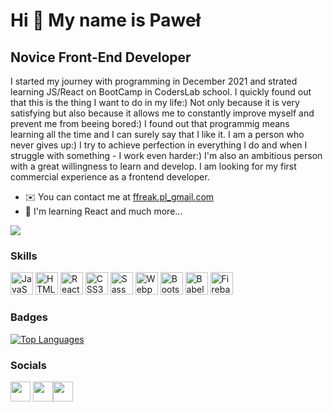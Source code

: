 Hi 👋 My name is Paweł
========================

Novice Front-End Developer
--------------------------

I started my journey with programming in December 2021 and strated learning JS/React on BootCamp in CodersLab school. I quickly found out that this is the thing I want to do in my life:) Not only because it is very satisfying but also because it allows me to constantly improve myself and prevent me from beeing bored:) I found out that programmig means learning all the time and I can surely say that I like it. I am a person who never gives up:) I try to achieve perfection in everything I do and when I struggle with something - I work even harder:) I'm also an ambitious person with a great willingness to learn and develop. I am looking for my first commercial experience as a frontend developer.

* ✉️  You can contact me at [ffreak.pl\_gmail.com](mailto:ffreak.pl@gmail.com)
* 🧠  I'm learning React and much more...

<a href="https://www.github.com/FFreakPL" target="_blank" rel="noreferrer"><img
src="https://img.shields.io/github/followers/FFreakPL?logo=github&style=for-the-badge&color=0891b2&labelColor=000000" /></a>
### Skills

<p align="left">
<a href="https://developer.mozilla.org/en-US/docs/Web/JavaScript" target="_blank" rel="noreferrer"><img src="https://raw.githubusercontent.com/danielcranney/readme-generator/main/public/icons/skills/javascript-colored.svg" width="36" height="36" alt="JavaScript" /></a>
<a href="https://developer.mozilla.org/en-US/docs/Glossary/HTML5" target="_blank" rel="noreferrer"><img src="https://raw.githubusercontent.com/danielcranney/readme-generator/main/public/icons/skills/html5-colored.svg" width="36" height="36" alt="HTML5" /></a>
<a href="https://reactjs.org/" target="_blank" rel="noreferrer"><img src="https://raw.githubusercontent.com/danielcranney/readme-generator/main/public/icons/skills/react-colored.svg" width="36" height="36" alt="React" /></a>
<a href="https://www.w3.org/TR/CSS/#css" target="_blank" rel="noreferrer"><img src="https://user-images.githubusercontent.com/94534923/176645660-2750faf8-fb0c-47d0-91c6-cdf38960f87f.png" width="36" height="36" alt="CSS3" /></a>
<a href="https://sass-lang.com/" target="_blank" rel="noreferrer"><img src="https://raw.githubusercontent.com/danielcranney/readme-generator/main/public/icons/skills/sass-colored.svg" width="36" height="36" alt="Sass" /></a>
<a href="https://webpack.js.org/" target="_blank" rel="noreferrer"><img src="https://raw.githubusercontent.com/danielcranney/readme-generator/main/public/icons/skills/webpack-colored.svg" width="36" height="36" alt="Webpack" /></a>
<a href="https://getbootstrap.com/" target="_blank" rel="noreferrer"><img src="https://raw.githubusercontent.com/danielcranney/readme-generator/main/public/icons/skills/bootstrap-colored.svg" width="36" height="36" alt="Bootstrap" /></a>
<a href="https://babeljs.io/" target="_blank" rel="noreferrer"><img src="https://raw.githubusercontent.com/danielcranney/readme-generator/main/public/icons/skills/babel-colored.svg" width="36" height="36" alt="Babel" /></a>
<a href="https://firebase.google.com/" target="_blank" rel="noreferrer"><img src="https://raw.githubusercontent.com/danielcranney/readme-generator/main/public/icons/skills/firebase-colored.svg" width="36" height="36" alt="Firebase" /></a>
</p>

### Badges

<a href="https://github.com/FFreakPL" align="left"><img src="https://github-readme-stats.vercel.app/api/top-langs/?username=FFreakPL&langs_count=10&title_color=0891b2&text_color=ffffff&icon_color=0891b2&bg_color=000000&hide_border=true&locale=en&custom_title=Top%20%Languages" alt="Top Languages" /></a>


### Socials

<p align="left"> <a href="https://www.github.com/FFreakPL" target="_blank" rel="noreferrer"><img src="https://raw.githubusercontent.com/danielcranney/readme-generator/main/public/icons/socials/github.svg" width="32" height="32" /></a> <a href="https://www.linkedin.com/in/pawel-kubiak/" target="_blank" rel="noreferrer"><img src="https://raw.githubusercontent.com/danielcranney/readme-generator/main/public/icons/socials/linkedin.svg" width="32" height="32" /></a><a href="https://www.instagram.com/fotofreakpl/" target="_blank" rel="noreferrer"><img src="https://raw.githubusercontent.com/danielcranney/readme-generator/main/public/icons/socials/instagram.svg" width="32" height="32" /></a></p>
